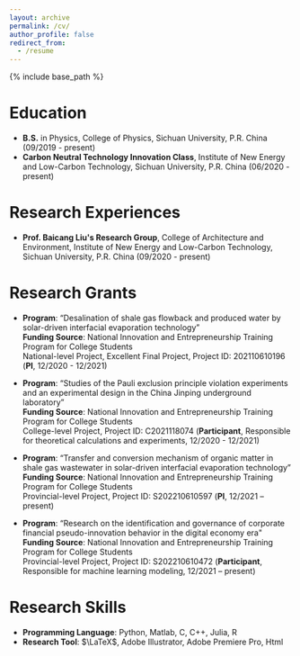 ```yaml
---
layout: archive
permalink: /cv/
author_profile: false
redirect_from:
  - /resume
---
```


{% include base_path %}

Education
======
- **B.S.** in Physics, College of Physics, Sichuan University, P.R. China (09/2019 - present)
- **Carbon Neutral Technology Innovation Class**, Institute of New Energy and Low-Carbon Technology, Sichuan University, P.R. China (06/2020 - present)

# Research Experiences

- **Prof. Baicang Liu's Research Group**, College of Architecture and Environment, Institute of New Energy and Low-Carbon Technology, Sichuan University, P.R. China (09/2020 - present)


# Research Grants

- **Program**: “Desalination of shale gas flowback and produced water by solar-driven interfacial evaporation technology”<br />
  **Funding Source**: National Innovation and Entrepreneurship Training Program for College Students<br />
  National-level Project, Excellent Final Project, Project ID: 202110610196 (**PI**, 12/2020 - 12/2021)

- **Program**: “Studies of the Pauli exclusion principle violation experiments and an experimental design in the China Jinping underground laboratory”<br />
  **Funding Source**: National Innovation and Entrepreneurship Training Program for College Students<br />
  College-level Project, Project ID: C2021118074 (**Participant**, Responsible for theoretical calculations and experiments, 12/2020 - 12/2021)

- **Program**: “Transfer and conversion mechanism of organic matter in shale gas wastewater in solar-driven interfacial evaporation technology”<br />
  **Funding Source**: National Innovation and Entrepreneurship Training Program for College Students<br />
  Provincial-level Project, Project ID: S202210610597 (**PI**, 12/2021 – present)

- **Program**: “Research on the identification and governance of corporate financial pseudo-innovation behavior in the digital economy era"<br />
  **Funding Source**: National Innovation and Entrepreneurship Training Program for College Students<br />
  Provincial-level Project, Project ID: S202210610472 (**Participant**, Responsible for machine learning modeling, 12/2021 – present)

# Research Skills
- **Programming Language**: Python, Matlab, C, C++, Julia, R
- **Research Tool**: $\LaTeX$, Adobe Illustrator, Adobe Premiere Pro, Html

